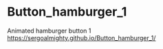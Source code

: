 # Button_hamburger_1
Animated hamburger button 1 <br>
https://sergoalmighty.github.io/Button_hamburger_1/
